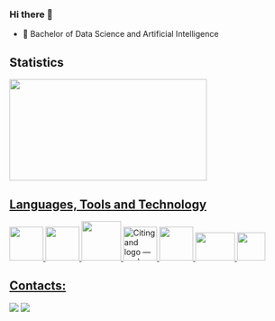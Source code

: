 ### Hi there 👋

- 🎲 Bachelor of Data Science and Artificial Intelligence

## Statistics

<div>
<a href="https://github.com/joaomoura05">
<img height="180em" src="https://github-readme-stats.vercel.app/api/top-langs/?username=joaomoura05&layout=compact&langs_count=7&theme=dark" width="350" height="350"/>
</div>

## Languages, Tools and Technology

<div>
<img src="https://cdn.jsdelivr.net/gh/devicons/devicon/icons/python/python-original-wordmark.svg" width="60" height="60"/>
<img src="https://cdn.jsdelivr.net/gh/devicons/devicon/icons/pandas/pandas-original-wordmark.svg"  width="60" height="60"/>
<img src="https://cdn.jsdelivr.net/gh/devicons/devicon/icons/numpy/numpy-original-wordmark.svg" width="70" height="70"/>
<img src="https://seaborn.pydata.org/_images/logo-tall-lightbg.svg" jsaction="load:XAeZkd;" jsname="HiaYvf" class="n3VNCb KAlRDb" alt="Citing and logo — seaborn 0.12.0 documentation" data-noaft="1" width="60" height="60" />
<img src="https://cdn.jsdelivr.net/gh/devicons/devicon/icons/selenium/selenium-original.svg" width="60" height="60"/>     

<img src="https://cdn.jsdelivr.net/gh/devicons/devicon/icons/oracle/oracle-original.svg" width="70" height="50"/>
<img src="https://cdn.jsdelivr.net/gh/devicons/devicon/icons/mongodb/mongodb-original-wordmark.svg" width="50" height="50"/>        
</div>

## Contacts:

<div>
<a href="https://www.linkedin.com/in/joão-pedro-de-moura-medeiros-aaab05202/" target="_blank"><img src="https://img.shields.io/badge/-LinkedIn-%230077B5?style=for-the-badge&logo=linkedin&logoColor=white" target="_blank"></a> 
<a href = "mailto:joaomoura70718@gmail.com"><img src="https://img.shields.io/badge/Gmail-D14836?style=for-the-badge&logo=gmail&logoColor=white" target="_blank"></a> 
</div>              
